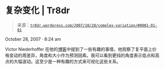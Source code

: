 <!--yml

category: 未分类

date: 2024-05-18 15:41:26

-->

# 复杂变化 | Tr8dr

> 来源：[`tr8dr.wordpress.com/2007/10/28/complex-variation/#0001-01-01`](https://tr8dr.wordpress.com/2007/10/28/complex-variation/#0001-01-01)

October 28, 2007 · 8:24 am

Victor Niederhoffer 在他的[博客](http://www.dailyspeculations.com/wordpress/?p=2297)中提到了一些有趣的事情，他观察了复平面上价格变动的周差异，角度和大小作为预测因素。我可以看到更钝的角度表示低点和高点的大幅波动。这至少是一种有趣的方式来可视化这些关系。
